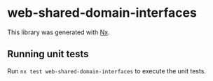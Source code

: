 # web-shared-domain-interfaces

This library was generated with [Nx](https://nx.dev).

## Running unit tests

Run `nx test web-shared-domain-interfaces` to execute the unit tests.

